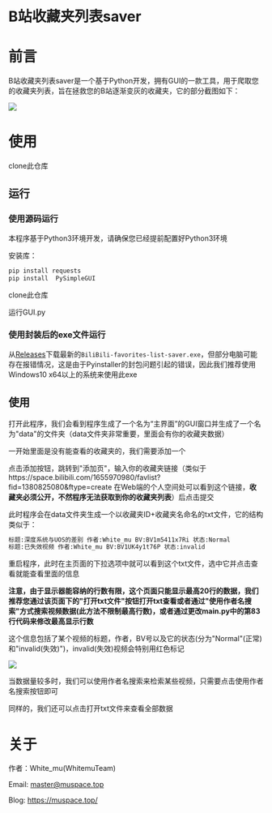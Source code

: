 # B站收藏夹列表saver

# 前言

B站收藏夹列表saver是一个基于Python开发，拥有GUI的一款工具，用于爬取您的收藏夹列表，旨在拯救您的B站逐渐变灰的收藏夹，它的部分截图如下：

![](https://s3.bmp.ovh/imgs/2021/10/4c6b3f734f1954d8.png)

# 使用

clone此仓库

## 运行

### 使用源码运行

本程序基于Python3环境开发，请确保您已经提前配置好Python3环境

安装库：

```powershell
pip install requests
pip install  PySimpleGUI
```

clone此仓库

运行GUI.py

### 使用封装后的exe文件运行

从[Releases](https://github.com/WhitemuTeam/BiliBili-favorites-list-saver/releases)下载最新的`BiliBili-favorites-list-saver.exe`，但部分电脑可能存在报错情况，这是由于Pyinstaller的封包问题引起的错误，因此我们推荐使用Windows10 x64以上的系统来使用此exe

## 使用

打开此程序，我们会看到程序生成了一个名为“主界面”的GUI窗口并生成了一个名为"data"的文件夹（data文件夹非常重要，里面会有你的收藏夹数据）

一开始里面是没有能查看的收藏夹的，我们需要添加一个

点击添加按钮，跳转到"添加页"，输入你的收藏夹链接（类似于https://space.bilibili.com/1655970980/favlist?fid=1380825080&ftype=create
在Web端的个人空间处可以看到这个链接，**收藏夹必须公开，不然程序无法获取到你的收藏夹列表**）后点击提交

此时程序会在data文件夹生成一个以收藏夹ID+收藏夹名命名的txt文件，它的结构类似于：

```txt
标题:深度系统与UOS的差别 作者:White_mu BV:BV1m5411x7Ri 状态:Normal
标题:已失效视频 作者:White_mu BV:BV1UK4y1t76P 状态:invalid
```

重启程序，此时在主页面的下拉选项中就可以看到这个txt文件，选中它并点击查看就能查看里面的信息

**注意，由于显示器能容纳的行数有限，这个页面只能显示最高20行的数据，我们推荐您通过该页面下的"打开txt文件"按钮打开txt查看或者通过"使用作者名搜索"方式搜索视频数据(此方法不限制最高行数)，或者通过更改main.py中的第83行代码来修改最高显示行数**

这个信息包括了某个视频的标题，作者，BV号以及它的状态(分为"Normal"(正常)和"invalid(失效)")，invalid(失效)视频会特别用红色标记

![](https://i.bmp.ovh/imgs/2021/10/33a17839a7b73df9.png)

当数据量较多时，我们可以使用作者名搜索来检索某些视频，只需要点击使用作者名搜索按钮即可

同样的，我们还可以点击打开txt文件来查看全部数据

# 关于

作者：White_mu(WhitemuTeam)

Email: master@muspace.top

Blog: https://muspace.top/

